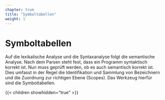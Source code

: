 ```yaml
---
chapter: true
title: "Symboltabellen"
weight: 1
---
```



# Symboltabellen

Auf die lexikalische Analyse und die Syntaxanalyse folgt die semantische Analyse. Nach dem
Parsen steht fest, dass ein Programm syntaktisch korrekt ist. Nun muss geprüft werden, ob
es auch semantisch korrekt ist. Dies umfasst in der Regel die Identifikation und Sammlung
von Bezeichnern und die Zuordnung zur richtigen Ebene (Scopes). Das Werkzeug hierfür sind
die Symboltabellen.


{{< children showhidden="true" >}}
